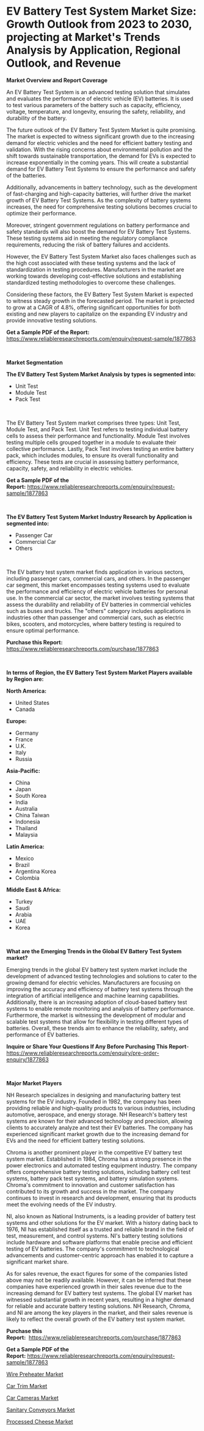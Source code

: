 <p><h1>EV Battery Test System Market Size: Growth Outlook from 2023 to 2030, projecting at Market's Trends Analysis by Application, Regional Outlook, and Revenue</h1></p><p><strong>Market Overview and Report Coverage</strong></p>
<p><p>An EV Battery Test System is an advanced testing solution that simulates and evaluates the performance of electric vehicle (EV) batteries. It is used to test various parameters of the battery such as capacity, efficiency, voltage, temperature, and longevity, ensuring the safety, reliability, and durability of the battery.</p><p>The future outlook of the EV Battery Test System Market is quite promising. The market is expected to witness significant growth due to the increasing demand for electric vehicles and the need for efficient battery testing and validation. With the rising concerns about environmental pollution and the shift towards sustainable transportation, the demand for EVs is expected to increase exponentially in the coming years. This will create a substantial demand for EV Battery Test Systems to ensure the performance and safety of the batteries.</p><p>Additionally, advancements in battery technology, such as the development of fast-charging and high-capacity batteries, will further drive the market growth of EV Battery Test Systems. As the complexity of battery systems increases, the need for comprehensive testing solutions becomes crucial to optimize their performance.</p><p>Moreover, stringent government regulations on battery performance and safety standards will also boost the demand for EV Battery Test Systems. These testing systems aid in meeting the regulatory compliance requirements, reducing the risk of battery failures and accidents.</p><p>However, the EV Battery Test System Market also faces challenges such as the high cost associated with these testing systems and the lack of standardization in testing procedures. Manufacturers in the market are working towards developing cost-effective solutions and establishing standardized testing methodologies to overcome these challenges.</p><p>Considering these factors, the EV Battery Test System Market is expected to witness steady growth in the forecasted period. The market is projected to grow at a CAGR of 4.8%, offering significant opportunities for both existing and new players to capitalize on the expanding EV industry and provide innovative testing solutions.</p></p>
<p><strong>Get a Sample PDF of the Report:</strong> <a href="https://www.reliableresearchreports.com/enquiry/request-sample/1877863">https://www.reliableresearchreports.com/enquiry/request-sample/1877863</a></p>
<p>&nbsp;</p>
<p><strong>Market Segmentation</strong></p>
<p><strong>The EV Battery Test System Market Analysis by types is segmented into:</strong></p>
<p><ul><li>Unit Test</li><li>Module Test</li><li>Pack Test</li></ul></p>
<p>&nbsp;</p>
<p><p>The EV Battery Test System market comprises three types: Unit Test, Module Test, and Pack Test. Unit Test refers to testing individual battery cells to assess their performance and functionality. Module Test involves testing multiple cells grouped together in a module to evaluate their collective performance. Lastly, Pack Test involves testing an entire battery pack, which includes modules, to ensure its overall functionality and efficiency. These tests are crucial in assessing battery performance, capacity, safety, and reliability in electric vehicles.</p></p>
<p><strong>Get a Sample PDF of the Report:</strong>&nbsp;<a href="https://www.reliableresearchreports.com/enquiry/request-sample/1877863">https://www.reliableresearchreports.com/enquiry/request-sample/1877863</a></p>
<p>&nbsp;</p>
<p><strong>The EV Battery Test System Market Industry Research by Application is segmented into:</strong></p>
<p><ul><li>Passenger Car</li><li>Commercial Car</li><li>Others</li></ul></p>
<p>&nbsp;</p>
<p><p>The EV battery test system market finds application in various sectors, including passenger cars, commercial cars, and others. In the passenger car segment, this market encompasses testing systems used to evaluate the performance and efficiency of electric vehicle batteries for personal use. In the commercial car sector, the market involves testing systems that assess the durability and reliability of EV batteries in commercial vehicles such as buses and trucks. The "others" category includes applications in industries other than passenger and commercial cars, such as electric bikes, scooters, and motorcycles, where battery testing is required to ensure optimal performance.</p></p>
<p><strong>Purchase this Report:</strong>&nbsp; <a href="https://www.reliableresearchreports.com/purchase/1877863">https://www.reliableresearchreports.com/purchase/1877863</a></p>
<p>&nbsp;</p>
<p><strong>In terms of Region, the EV Battery Test System Market Players available by Region are:</strong></p>
<p>
    <p> <strong> North America: </strong>
        <ul>
            <li>United States</li>
            <li>Canada</li>
        </ul>
        </p> 
    <p> <strong> Europe: </strong>
        <ul>
            <li>Germany</li>
            <li>France</li>
            <li>U.K.</li>
            <li>Italy</li>
            <li>Russia</li>
        </ul>
        </p> 
    <p> <strong> Asia-Pacific: </strong>
        <ul>
            <li>China</li>
            <li>Japan</li>
            <li>South Korea</li>
            <li>India</li>
            <li>Australia</li>
            <li>China Taiwan</li>
            <li>Indonesia</li>
            <li>Thailand</li>
            <li>Malaysia</li>
        </ul>
        </p> 
    <p> <strong> Latin America: </strong>
        <ul>
            <li>Mexico</li>
            <li>Brazil</li>
            <li>Argentina Korea</li>
            <li>Colombia</li>
        </ul>
        </p> 
    <p> <strong> Middle East & Africa: </strong>
        <ul>
            <li>Turkey</li>
            <li>Saudi</li>
            <li>Arabia</li>
            <li>UAE</li>
            <li>Korea</li>
        </ul>
    </p>
    </p>
<p>&nbsp;</p>
<p><strong>What are the Emerging Trends in the Global EV Battery Test System market?</strong></p>
<p><p>Emerging trends in the global EV battery test system market include the development of advanced testing technologies and solutions to cater to the growing demand for electric vehicles. Manufacturers are focusing on improving the accuracy and efficiency of battery test systems through the integration of artificial intelligence and machine learning capabilities. Additionally, there is an increasing adoption of cloud-based battery test systems to enable remote monitoring and analysis of battery performance. Furthermore, the market is witnessing the development of modular and scalable test systems that allow for flexibility in testing different types of batteries. Overall, these trends aim to enhance the reliability, safety, and performance of EV batteries.</p></p>
<p><strong>Inquire or Share Your Questions If Any Before Purchasing This Report</strong>- <a href="https://www.reliableresearchreports.com/enquiry/pre-order-enquiry/1877863">https://www.reliableresearchreports.com/enquiry/pre-order-enquiry/1877863</a></p>
<p>&nbsp;</p>
<p><strong>Major Market Players</strong></p>
<p><p>NH Research specializes in designing and manufacturing battery test systems for the EV industry. Founded in 1982, the company has been providing reliable and high-quality products to various industries, including automotive, aerospace, and energy storage. NH Research's battery test systems are known for their advanced technology and precision, allowing clients to accurately analyze and test their EV batteries. The company has experienced significant market growth due to the increasing demand for EVs and the need for efficient battery testing solutions.</p><p>Chroma is another prominent player in the competitive EV battery test system market. Established in 1984, Chroma has a strong presence in the power electronics and automated testing equipment industry. The company offers comprehensive battery testing solutions, including battery cell test systems, battery pack test systems, and battery simulation systems. Chroma's commitment to innovation and customer satisfaction has contributed to its growth and success in the market. The company continues to invest in research and development, ensuring that its products meet the evolving needs of the EV industry.</p><p>NI, also known as National Instruments, is a leading provider of battery test systems and other solutions for the EV market. With a history dating back to 1976, NI has established itself as a trusted and reliable brand in the field of test, measurement, and control systems. NI's battery testing solutions include hardware and software platforms that enable precise and efficient testing of EV batteries. The company's commitment to technological advancements and customer-centric approach has enabled it to capture a significant market share.</p><p>As for sales revenue, the exact figures for some of the companies listed above may not be readily available. However, it can be inferred that these companies have experienced growth in their sales revenue due to the increasing demand for EV battery test systems. The global EV market has witnessed substantial growth in recent years, resulting in a higher demand for reliable and accurate battery testing solutions. NH Research, Chroma, and NI are among the key players in the market, and their sales revenue is likely to reflect the overall growth of the EV battery test system market.</p></p>
<p><strong>Purchase this Report:</strong>&nbsp;&nbsp;<a href="https://www.reliableresearchreports.com/purchase/1877863">https://www.reliableresearchreports.com/purchase/1877863</a></p>
<p></p>
<p><strong>Get a Sample PDF of the Report:</strong>&nbsp;<a href="https://www.reliableresearchreports.com/enquiry/request-sample/1877863">https://www.reliableresearchreports.com/enquiry/request-sample/1877863</a></p>
<p><p><a href="https://www.linkedin.com/pulse/wire-preheater-market-size-2023-2030-global-industrial-o5kge/">Wire Preheater Market</a></p><p><a href="https://github.com/amonskiyk/Market-Research-Report-List-1/blob/main/car-trim-market.md">Car Trim Market</a></p><p><a href="https://github.com/gaydyna/Market-Research-Report-List-1/blob/main/car-cameras-market.md">Car Cameras Market</a></p><p><a href="https://www.linkedin.com/pulse/decoding-sanitary-conveyors-market-deep-dive-latest-trends-muote/">Sanitary Conveyors Market</a></p><p><a href="https://medium.com/@elenaglover2023/processed-cheese-market-trends-forecast-and-competitive-analysis-to-2030-1b2711f3ffef">Processed Cheese Market</a></p></p>